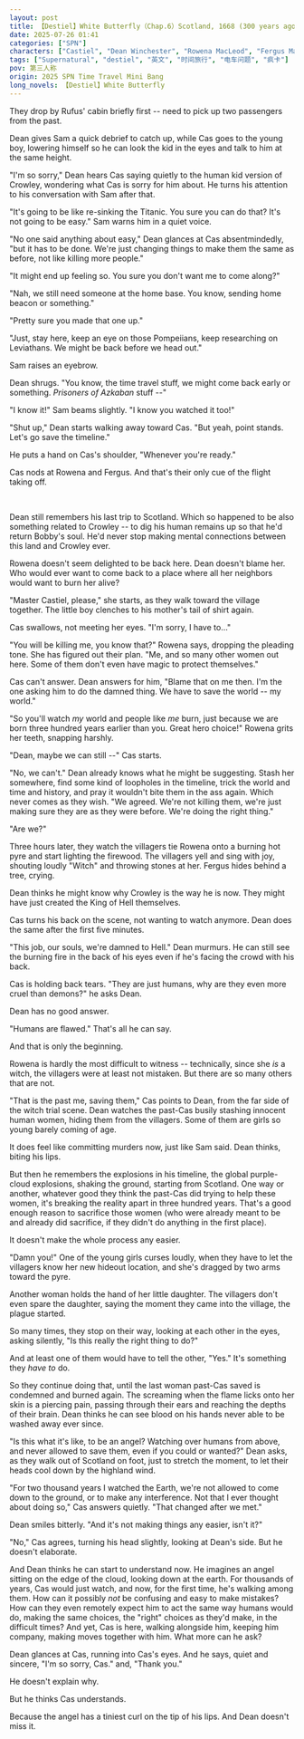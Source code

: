 ```yaml
---
layout: post
title: 【Destiel】White Butterfly（Chap.6）Scotland, 1668 (300 years ago)
date: 2025-07-26 01:41
categories: ["SPN"]
characters: ["Castiel", "Dean Winchester", "Rowena MacLeod", "Fergus MacLeod/Crowley"]
tags: ["Supernatural", "destiel", "英文", "时间旅行", "电车问题", "疯卡"]
pov: 第三人称
origin: 2025 SPN Time Travel Mini Bang
long_novels: 【Destiel】White Butterfly
---
```


They drop by Rufus' cabin briefly first -- need to pick up two passengers from the past.

Dean gives Sam a quick debrief to catch up, while Cas goes to the young boy, lowering himself so he can look the kid in the eyes and talk to him at the same height.

"I'm so sorry," Dean hears Cas saying quietly to the human kid version of Crowley, wondering what Cas is sorry for him about. He turns his attention to his conversation with Sam after that.

"It's going to be like re-sinking the Titanic. You sure you can do that? It's not going to be easy." Sam warns him in a quiet voice.

"No one said anything about easy," Dean glances at Cas absentmindedly, "but it has to be done. We're just changing things to make them the same as before, not like killing more people."

"It might end up feeling so. You sure you don't want me to come along?"

"Nah, we still need someone at the home base. You know, sending home beacon or something."

"Pretty sure you made that one up."

"Just, stay here, keep an eye on those Pompeiians, keep researching on Leviathans. We might be back before we head out."

Sam raises an eyebrow.

Dean shrugs. "You know, the time travel stuff, we might come back early or something. *Prisoners of Azkaban* stuff --"

"I know it!" Sam beams slightly. "I know you watched it too!"

"Shut up," Dean starts walking away toward Cas. "But yeah, point stands. Let's go save the timeline."

He puts a hand on Cas's shoulder, "Whenever you're ready."

Cas nods at Rowena and Fergus. And that's their only cue of the flight taking off.

<br>

Dean still remembers his last trip to Scotland. Which so happened to be also something related to Crowley -- to dig his human remains up so that he'd return Bobby's soul. He'd never stop making mental connections between this land and Crowley ever.

Rowena doesn't seem delighted to be back here. Dean doesn't blame her. Who would ever want to come back to a place where all her neighbors would want to burn her alive?

"Master Castiel, please," she starts, as they walk toward the village together. The little boy clenches to his mother's tail of shirt again.

Cas swallows, not meeting her eyes. "I'm sorry, I have to..."

"You will be killing me, you know that?" Rowena says, dropping the pleading tone. She has figured out their plan. "Me, and so many other women out here. Some of them don't even have magic to protect themselves."

Cas can't answer. Dean answers for him, "Blame that on me then. I'm the one asking him to do the damned thing. We have to save the world -- my world."

"So you'll watch *my* world and people like *me* burn, just because we are born three hundred years earlier than you. Great hero choice!" Rowena grits her teeth, snapping harshly.

"Dean, maybe we can still --" Cas starts.

"No, we can't." Dean already knows what he might be suggesting. Stash her somewhere, find some kind of loopholes in the timeline, trick the world and time and history, and pray it wouldn't bite them in the ass again. Which never comes as they wish. "We agreed. We're not killing them, we're just making sure they are as they were before. We're doing the right thing."

"Are we?"

Three hours later, they watch the villagers tie Rowena onto a burning hot pyre and start lighting the firewood. The villagers yell and sing with joy, shouting loudly "Witch" and throwing stones at her. Fergus hides behind a tree, crying.

Dean thinks he might know why Crowley is the way he is now. They might have just created the King of Hell themselves.

Cas turns his back on the scene, not wanting to watch anymore. Dean does the same after the first five minutes.

"This job, our souls, we're damned to Hell." Dean murmurs. He can still see the burning fire in the back of his eyes even if he's facing the crowd with his back.

Cas is holding back tears. "They are just humans, why are they even more cruel than demons?" he asks Dean.

Dean has no good answer.

"Humans are flawed." That's all he can say.

And that is only the beginning.

Rowena is hardly the most difficult to witness -- technically, since she *is* a witch, the villagers were at least not mistaken. But there are so many others that are not.

"That is the past me, saving them," Cas points to Dean, from the far side of the witch trial scene. Dean watches the past-Cas busily stashing innocent human women, hiding them from the villagers. Some of them are girls so young barely coming of age.

It does feel like committing murders now, just like Sam said. Dean thinks, biting his lips.

But then he remembers the explosions in his timeline, the global purple-cloud explosions, shaking the ground, starting from Scotland. One way or another, whatever good they think the past-Cas did trying to help these women, it's breaking the reality apart in three hundred years. That's a good enough reason to sacrifice those women (who were already meant to be and already did sacrifice, if they didn't do anything in the first place).

It doesn't make the whole process any easier.

"Damn you!" One of the young girls curses loudly, when they have to let the villagers know her new hideout location, and she's dragged by two arms toward the pyre.

Another woman holds the hand of her little daughter. The villagers don't even spare the daughter, saying the moment they came into the village, the plague started.

So many times, they stop on their way, looking at each other in the eyes, asking silently, "Is this really the right thing to do?"

And at least one of them would have to tell the other, "Yes." It's something they *have to* do.

So they continue doing that, until the last woman past-Cas saved is condemned and burned again. The screaming when the flame licks onto her skin is a piercing pain, passing through their ears and reaching the depths of their brain. Dean thinks he can see blood on his hands never able to be washed away ever since.

"Is this what it's like, to be an angel? Watching over humans from above, and never allowed to save them, even if you could or wanted?" Dean asks, as they walk out of Scotland on foot, just to stretch the moment, to let their heads cool down by the highland wind.

"For two thousand years I watched the Earth, we're not allowed to come down to the ground, or to make any interference. Not that I ever thought about doing so," Cas answers quietly. "That changed after we met."

Dean smiles bitterly. "And it's not making things any easier, isn't it?"

"No," Cas agrees, turning his head slightly, looking at Dean's side. But he doesn't elaborate.

And Dean thinks he can start to understand now. He imagines an angel sitting on the edge of the cloud, looking down at the earth. For thousands of years, Cas would just watch, and now, for the first time, he's walking among them. How can it possibly *not* be confusing and easy to make mistakes? How can they even remotely expect him to act the same way humans would do, making the same choices, the "right" choices as they'd make, in the difficult times? And yet, Cas is here, walking alongside him, keeping him company, making moves together with him. What more can he ask?

Dean glances at Cas, running into Cas's eyes. And he says, quiet and sincere, "I'm so sorry, Cas." and, "Thank you."

He doesn't explain why.

But he thinks Cas understands.

Because the angel has a tiniest curl on the tip of his lips. And Dean doesn't miss it.
